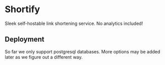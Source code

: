 # Shortify

Sleek self-hostable link shortening service. No analytics included!

## Deployment

So far we only support postgresql databases. More options may be added later as
we figure out a different way.
